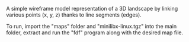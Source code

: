 A  simple wireframe model representation of a 3D landscape by linking various points (x, y, z) thanks to line segments (edges).

To run, import the "maps" folder and "minilibx-linux.tgz" into the main folder, extract and run the "fdf" program along with the desired map file.
